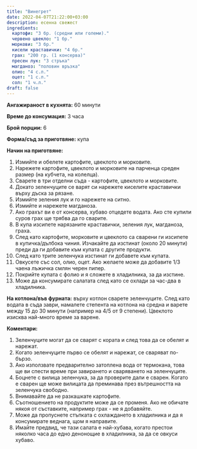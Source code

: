 ```yaml
---
title: "Винегрет"
date: 2022-04-07T21:22:00+03:00
description: есенна свежест
ingredients:
  картофи: "3 бр. (средни или големи)."
  червено цвекло: "1 бр."
  моркови: "3 бр."
  кисели краставички: "4 бр."
  грах: "200 гр. (1 консерва)"
  пресен лук: "3 стръка"
  магданоз: "половин връзка"
  олио: "4 с.л."
  оцет: "1 с.л."
  сол: "1 ч.л."
draft: false
---
```


**Ангажираност в кухнята:** 60 минути

**Време до консумация:** 3 часа

**Брой порции:** 6

**Форма/съд за приготвяне:** купа 

**Начин на приготвяне:**

1. Измийте и обелете картофите, цвеклото и морковите.
2. Нарежете картофите, цвеклото и морковите на парченца среден размер (на кубчета, на колелца).
3. Сварете в три отделни съда - картофите, цвеклото и морковите. 
4. Докато зеленчуците се варят си нарежете киселите краставички върху дъска за рязане.
5. Измийте зеления лук и го нарежете на ситно.
6. Измийте и нарежете магданоза.
6. Ако грахът ви е от консерва, хубаво отцедете водата. Ако сте купили суров грах ще трябва да го сварите.
7. В купа изсипете нарязаните краставички, зеления лук, магданоза, граха.
8. След като картофите, морковите и цвеклото са сварени ги изсипете в купичка/дълбока чиния. Изчакайте да изстинат (около 20 минути) преди да ги добавите към купата с другите продукти. 
9. След като трите зеленчука изстинат ги добавете към купата.
10. Овкусете със сол, олио, оцет. Ако желаете може да добавите 1/3 чаена лъжичка смлян черен пипер.
11. Покрийте купата с фолио и я сложете в хладилника, за да изстине.
12. Може да консумирате салатата след като се охлади за час-два в хладилника.


**На котлона/във фурната:** върху котлон сварете зеленчуците. След като водата в съда заври, намалете степента на котлона на средна и варете между 15 до 30 минути (например на 4/5 от 9 степени). Цвеклото изисква най-много време за варене.

**Коментари:** 
1. Зеленчуците могат да се сварят с кората и след това да се обелят и нарежат.
2. Когато зеленчуците първо се обелят и нарежат, се сваряват по-бързо. 
3. Ако използвате предварително затоплена вода от термокана, това ще ви спести време при завирането и сваряването на зеленчуците.
4. Боцнете с вилица зеленчука, за да проверите дали е сварен. Когато е сварен ще може вилицата да преминава през вътрешността на зеленчука свободно. 
5. Внимавайте да не разкашкате картофите. 
6. Съотношението на продуктите може да се променя. Ако не обичате някоя от съставките, например грах - не я добавяйте.
7. Може да пропуснете стъпката с охлаждането в хладилника и да я консумирате веднага, щом я направите. 
8. Имайте предвид, че тази салата е най-хубава, когато престои няколко часа до едно денонощие в хладилника, за да се овкуси хубаво.